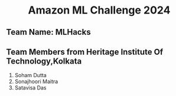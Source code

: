 <h1 align="center"> Amazon ML Challenge 2024 </h1>

## Team Name: MLHacks

## Team Members from Heritage Institute Of Technology,Kolkata
1. Soham Dutta
2. Sonajhoori Maitra
3. Satavisa Das
